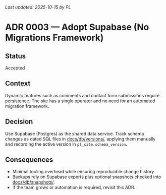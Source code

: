 _Last updated: 2025-10-15 by PL_
# ADR 0003 — Adopt Supabase (No Migrations Framework)

## Status
Accepted

## Context
Dynamic features such as comments and contact form submissions require persistence. The site has a single operator and no need for an automated migration framework.

## Decision
Use Supabase (Postgres) as the shared data service. Track schema changes as dated SQL files in [docs/db/versions/](../db/versions/), applying them manually and recording the active version in `pl_site.schema_version`.

## Consequences
- Minimal tooling overhead while ensuring reproducible change history.
- Backups rely on Supabase exports plus optional snapshots checked into [docs/db/snapshots/](../db/snapshots/).
- If the team grows or automation is required, revisit this ADR.
